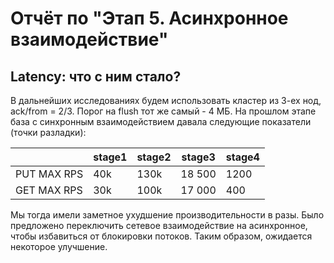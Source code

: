 # Отчёт по "Этап 5. Асинхронное взаимодействие"

## Latency: что с ним стало?

В дальнейших исследованиях будем использовать кластер из 3-ех нод, ack/from = 2/3. 
Порог на flush тот же самый - 4 МБ.
На прошлом этапе база с синхронным взаимодействием давала следующие показатели (точки разладки):

|             | stage1 | stage2 | stage3 | stage4 |
|-------------|--------|--------|--------|--------|
| PUT MAX RPS | 40k    | 130k   | 18 500 | 1200   |
| GET MAX RPS | 30k    | 100k   | 17 000 | 400    |

Мы тогда имели заметное ухудшение производительности в разы. 
Было предложено переключить сетевое взаимодействие на асинхронное, 
чтобы избавиться от блокировки потоков. Таким образом,
ожидается некоторое улучшение.

